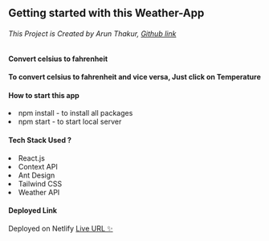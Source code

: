 ## Getting started with this Weather-App

<h6>This Project is Created by Arun Thakur, <a href="https://github.com/sudoarun">Github link</a></h6>
<h4>Convert celsius to fahrenheit<h4>
<p>To convert celsius to fahrenheit and vice versa, Just click on Temperature</p>
<h4>How to start this app</h1>
<li>npm install - to install all packages</li>
<li>npm start - to start local server</li>
<h4>Tech Stack Used ?</h4>
<li>React.js</li>
<li>Context API</li>
<li>Ant Design</li>
<li>Tailwind CSS</li>
<li>Weather API</li>

<h4>Deployed Link</h4>
Deployed on Netlify <a href="http://project-climate.netlify.app">Live URL ✨</a>
